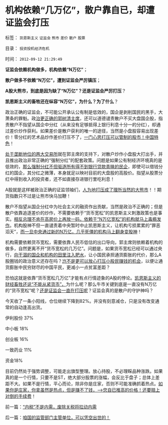 # 机构依赖“几万亿”，散户靠自已，却遭证监会打压

标签： `凯恩斯主义` `证监会` `熊市` `差价` `散户` `股票` 

目录： `投资投机经济危机`

时间： `2012-09-12 21:29:49`

**证监会依赖机构做多，机构依赖“N万亿”**；

**散户做多不依赖“N万亿”，遭到证监会严厉镇压**；

**A股大熊市，到底是因为缺了“N万亿”？还是证监会严厉打压**？

**凯恩斯主义的畜牲还在纵容“N万亿”，为什么？为了什么**？

政治正确的证监会，不可能公开承认公有制是低效的，国企是剥削国民的黑手，大萧条的罪魁。政[治更正确的郭树清主席](../../../2012/8/29/郭政委的那条新政“政治不正确”？.md)，还可以道德谴责散户不买大盘国企股，指责散户不指望从国企中分红（从来没有足够抵得上银行利息十分一的分红），却通过差价炒作获利。如果差价是散户获利的唯一的途径，当然是小盘股容易出现差价！零分红的艺术品炒作差价打压不了，[一门心思打压可以管制的股市！中国特色](../../../2012/1/10/打压投机是如何制造了大萧条？.md)！

[处于垄断地位的两大交易所](../../../2012/1/11/炒新是股市投资；打新是政策食利.md)就在郭主席的支持下，对散户炒作小盘股大打出手，并且推出政治非常正确的“强制分红”的配套政策。问题是如果公有制经济环境真的是低效的，[那么强制分红不但驱逐所有得不到银行贷款青睐的民企](../../../2012/7/4/“国民收入倍增计划”本质是“寻租腐败定律”.md)，即使可以借钱分红的国企，其分红之微薄，本身就足以映衬目前的大盘股的高股价。指望从股票分红中得到收入的投资者，还不如直接存进银行里吃利息！

A股就是这样被政治正确的证监领袖们，[人为地打压成了理所当然的大熊市](../../../2012/1/5/股市锚定实体经济，股市的炒作有益无害.md)！！期货指数只不过是让熊市快马加鞭！

散户不指望从国企分红中为社会主义的融资作出贡献，当然是政治不正确的；但是散户依靠追逐差价的炒作，不需要依赖于“货币宽松”的凯恩斯主义刺激政策也是事实。[相反总理不肯在高房价上再放一码，依赖于“N万亿宽松”的机构就马上毒瘾发作](../../../2012/3/14/总理要禁毒，机构毒瘾大发作！.md)。机构股神不但一直谴责着中央暂时中止凯恩斯主义，让机构亏损累累的“罪恶滔天”，[而一旦中央通过新的N万亿，几乎死僵的机构马上翻身变股神](../../../2012/1/8/没有凯恩斯主义就没有股神.md)！

机构需要依赖货币宽松，需要依靠人民币低估的出口导向，郭主席则依赖着机构的做多，自然更离不开“货币宽松的几万亿”。问题是，如果货币宽松已经可以通过央行，[向干涸的国企和机构的田里注入肥水](../../../2012/5/27/三驾马车没有拉动过增长,“唱衰中国”的可能是真相.md)，让小国民承担通货膨胀的代价，那么A股圈钱的政治意义还存在吗？[岂不是更可以放心打压小股民赚钱的机会](../../../2012/1/5/A股机构化超过60-，还打压小盘股，就注定大熊市.md)，以便让通货膨胀中民穷财尽的中国平民，更减小一点贫富差距？

恐怕这就是依靠“货币宽松几万亿”才能有点行情迹象的A股的悖论。[凯恩斯主义的财经畜牲还说“不能从紧货币”，](../../../2009/4/22/费雪教条之通货紧缩有害论背后的资产利益链.md)为什么呢？那么牛市关键到底是一直没有N万亿的“货币宽松”呢？[还是证监会一直在打压呢](../../../2012/4/24/强盗逻辑正在制造空前的金融危机和经济危机.md)？证监会真的是散户的守护神吗？

今天收了一条小阳线，仓位继续下降到82%。并没有刻意减仓，只是没有改变通常的自动逢高出货。

伊利股份 37%

中小板 18%

创业板 16%

一致药业 11%

资金18%

目前仍然处于强势调整，可能走出旗型整理。放心持股，不必理睬品种涨跌。如果真的是一个行情，只要不是ST，绝大部分股票的涨幅，会反比于盘子；总体上差距不大。如果不是行情，平心而论，除非你是庄家，否则不可能准确抓着热点。[如果你是庄家，你拿虽然是热点，但是赚不了钱，——>您自已推高的价格！还要赔上对倒的手续费](../../../2011/9/15/内幕消息操纵不了市场.md)！



前一篇：[“内税”不是内需，废除关税将拉动内需](../../../2012/9/12/“内税”不是内需，废除关税将拉动内需.md)

后一篇：[咱国的监管部门主管单位，可以凭空出世的！](../../../2012/9/13/咱国的监管部门主管单位，可以凭空出世的！.md)